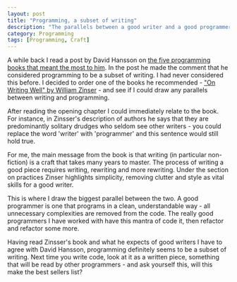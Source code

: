 ```yaml
---
layout: post
title: "Programming, a subset of writing"
description: "The parallels between a good writer and a good programmer"
category: Programming
tags: [Programming, Craft]
---
```

A while back I read a post by David Hansson on [the five programming books that meant the most to him](http://37signals.com/svn/posts/3375-the-five-programming-books-that-meant-most-to-me). In the post he made the comment that he considered programming to be a subset of writing. I had never considered this before. I decided to order one of the books he recommended - ["On Writing Well" by William Zinser](http://www.amazon.com/Writing-Well-30th-Anniversary-Nonfiction/dp/0060891548/) - and see if I could draw any parallels between writing and programming.

After reading the opening chapter I could immediately relate to the book. For instance, in Zinsser's description of authors he says that they are predominantly solitary drudges who seldom see other writers - you could replace the word 'writer' with 'programmer' and this sentence would still hold true.

For me, the main message from the book is that writing (in particular non-fiction) is a craft that takes many years to master. The process of writing a good piece requires writing, rewriting and more rewriting. Under the section on practices Zinser highlights simplicity, removing clutter and style as vital skills for a good writer. 

This is where I draw the biggest parallel between the two. A good programmer is one that programs in a clean, understandable way - all unnecessary complexities are removed from the code. The really good programmers I have worked with have this mantra of code it, then refactor and refactor some more.

Having read Zinsser's book and what he expects of good writers I have to agree with David Hansson, programming definitely seems to be a subset of writing. Next time you write code, look at it as a written piece, something that will be read by other programmers - and ask yourself this, will this make the best sellers list?

